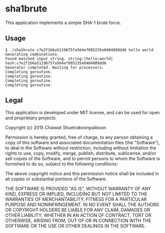 sha1brute
=========

This application implements a simple SHA-1 brute force.

Usage
-----

    $ ./sha1brute c7e2f1b6a5119675fa564ef895235e0404809dd6 hello world
    Generating combinations.
    Found matched input string. string:|hello:world| hash:c7e2f1b6a5119675fa564ef895235e0404809dd6
    Generator completed. Waiting for processors.
    Completing goroutine.
    Completing goroutine.
    Completing goroutine.
    Completing goroutine.

Legal
-----

This application is developed under MIT license, and can be used for open and
proprietary projects.

Copyright (c) 2015 Chaiwat Shuetrakoonpaiboon

Permission is hereby granted, free of charge, to any person obtaining a copy
of this software and associated documentation files (the "Software"), to deal
in the Software without restriction, including without limitation the rights
to use, copy, modify, merge, publish, distribute, sublicense, and/or sell
copies of the Software, and to permit persons to whom the Software is
furnished to do so, subject to the following conditions:

The above copyright notice and this permission notice shall be included in all
copies or substantial portions of the Software.

THE SOFTWARE IS PROVIDED "AS IS", WITHOUT WARRANTY OF ANY KIND, EXPRESS OR
IMPLIED, INCLUDING BUT NOT LIMITED TO THE WARRANTIES OF MERCHANTABILITY,
FITNESS FOR A PARTICULAR PURPOSE AND NONINFRINGEMENT. IN NO EVENT SHALL THE
AUTHORS OR COPYRIGHT HOLDERS BE LIABLE FOR ANY CLAIM, DAMAGES OR OTHER
LIABILITY, WHETHER IN AN ACTION OF CONTRACT, TORT OR OTHERWISE, ARISING FROM,
OUT OF OR IN CONNECTION WITH THE SOFTWARE OR THE USE OR OTHER DEALINGS IN THE
SOFTWARE.
